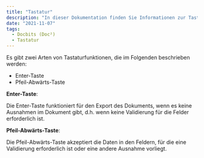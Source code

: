 ```yaml
---
title: "Tastatur"
description: "In dieser Dokumentation finden Sie Informationen zur Tastaturunterstützung in Docbits (Doc²). Sie können die Enter- und Pfeil-Abwärts-Tasten als Tastenkombinationen verwenden, ohne Ihre Maus zu benutzen."
date: "2021-11-07"
tags:
  - Docbits (Doc²)
  - Tastatur
---
```


Es gibt zwei Arten von Tastaturfunktionen, die im Folgenden beschrieben werden:

- Enter-Taste
- Pfeil-Abwärts-Taste

**Enter-Taste**:

Die Enter-Taste funktioniert für den Export des Dokuments, wenn es keine Ausnahmen im Dokument gibt, d.h. wenn keine Validierung für die Felder erforderlich ist.

**Pfeil-Abwärts-Taste**:

Die Pfeil-Abwärts-Taste akzeptiert die Daten in den Feldern, für die eine Validierung erforderlich ist oder eine andere Ausnahme vorliegt.